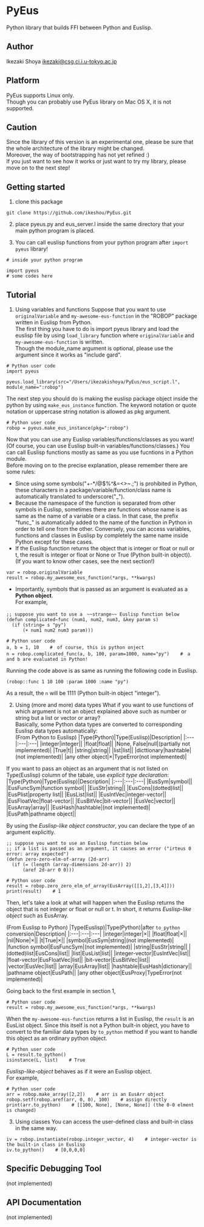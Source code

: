 # PyEus
Python library that builds FFI between Python and Euslisp.

## Author
Ikezaki Shoya <ikezaki@csg.ci.i.u-tokyo.ac.jp>

## Platform
PyEus supports Linux only.  
Though you can probably use PyEus library on Mac OS X, it is not supported.

## Caution
Since the library of this version is an experimental one, please be sure that the whole architecture of the library might be changed.  
Moreover, the way of bootstrapping has not yet refined :)  
If you just want to see how it works or just want to try my library, please move on to the next step!


## Getting started
1. clone this package
```
git clone https://github.com/ikeshou/PyEus.git
```

2. place pyeus.py and eus_server.l inside the same directory that your main python program is placed.

3. You can call euslisp functions from your python program after `import pyeus` library!
```
# inside your python program

import pyeus
# some codes here
```


## Tutorial
1. Using variables and functions
 Suppose that you want to use `originalVariable` and `my-awesome-eus-function` in the "ROBOP" package written in Euslisp from Python.  
 The first thing you have to do is import pyeus library and load the euslisp file by using `load_library` function where `originalVariable` and `my-awesome-eus-function` is written.  
 Though the module_name argument is optional, please use the argument since it works as "include gard".
 ```
 # Python user code
 import pyeus

 pyeus.load_library(src="/Users/ikezakishoya/PyEus/eus_script.l", module_name=":robop")
 ```
 
 The next step you should do is making the euslisp package object inside the python by using `make_eus_instance` function.
 The keyword notation or quote notation or uppercase string notation is allowed as pkg argument.  
 ```
 # Python user code
 robop = pyeus.make_eus_instance(pkg=":robop")
 ```

 Now that you can use any Euslisp variables/functions/classes as you want! (Of course, you can use Euslisp built-in variables/functions/classes.) You can call Euslisp functions mostly as same as you use fucntions in a Python module.  
 Before moving on to the precise explanation, please remember there are some rules:  
 - Since using some symbols("+-*/@$%^&=<>~.;") is prohibited in Python, these characters in a package/variable/function/class name is automatically translated to underscore("_").  
 - Because the namespace of the function is separated from other symbols in Euslisp, sometimes there are functions whose name is as same as the name of a variable or a class. In that case, the prefix "func_" is automatically added to the name of the function in Python in order to tell one from the other. Conversely, you can access variables, functions and classes in Euslisp by completely the same name inside Python except for these cases.  
 - If the Euslisp function returns the object that is integer or float or null or t, the result is integer or float or None or True (Python built-in object)). (If you want to know other cases, see the next section!)
 ```
 var = robop.originalVariable
 result = robop.my_awesome_eus_function(*args, **kwargs)
 ```

 - Importantly, symbols that is passed as an argument is evaluated as a **Python object**.  
 For example,
 ```
 ;; suppose you want to use a　~~strange~~ Euslisp function below
 (defun complicated~func (num1, num2, num3, &key param s)
   (if (string= s "py")
       (+ num1 num2 num3 param)))
 ```
 ```
 # Python user code
 a, b = 1, 10    #　of course, this is python onject
 n = robop.complicated_func(a, b, 100, param=1000, name="py")    #　a and b are evaluated in Python!
 ``` 
 Running the code above is as same as running the following code in Euslisp.
 ```
 (robop::func 1 10 100 :param 1000 :name "py")
 ```
 As a result, the `n` will be 1111 (Python built-in object "integer").


2. Using (more and more) data types
 What if you want to use functions of which argument is not an object explained above such as number or string but a list or vector or array?  
 Basically, some Python data types are converted to corresponding Euslisp data types automatically:  
 (From Python to Euslisp)
 |Type(Python)|Type(Euslisp)|Description|
 |:---|:---|:---|
 |integer|integer||
 |float|float||
 |None, False|null|(partially not implemented)|
 |True|t||
 |string|string||
 |list|list||
 |dicttionary|hashtable|(not implemented)|
 |any other object|×|TypeError(not implemented)|

 If you want to pass an object as an argument that is not listed on Type(Euslisp) column of the tabale, use *explicit type declaration*:
 |Type(Python)|Type(Euslisp)|Description|
 |:---|:---|:---|
 |EusSym|symbol||
 |EusFuncSym|function symbol||
 |EusStr|string||
 |EusCons|(dotted)list||
 |EusPlist|property list||
 |EusList|list||
 |EusIntVec|integer-vector||
 |EusFloatVec|float-vector||
 |EusBitVec|bit-vector||
 |EusVec|vector||
 |EusArray|array||
 |EusHash|hashtable|(not implemented)|
 |EusPath|pathname object||

 By using the *Euslisp-like object constructor*, you can declare the type of an argument explicitly.
 ```
 ;; suppose you want to use an Euslisp function below
 ;; if a list is passed as an argument, it causes an error ("irteus 0 error: array expected")
 (defun zero-zero-elm-of-array (2d-arr)
   (if (= (length (array-dimensions 2d-arr)) 2)
       (aref 2d-arr 0 0)))
 ```
 ```
 # Python user code
 result = robop.zero_zero_elm_of_array(EusArray([[1,2],[3,4]]))
 print(result)    # 1
 ```


 Then, let's take a look at what will happen when the Euslisp returns the object that is not integer or float or null or t. 
 In short, it returns *Euslisp-like object* such as EusArray.

 (From Euslisp to Python)
 |Type(Euslisp)|Type(Python)|after `to_python` conversion|Description|
 |:---|:---|:---|
 |integer|integer|×||
 |float|float|×||
 |nil|None|×||
 |t|True|×||
 |symbol|EusSym|string|(not implemented)|
 |function symbol|EusFuncSym|(not implemented)|
 |string|EusStr|string||
 |(dotted)list|EusCons|list||
 |list|EusList|list||
 |integer-vector|EusIntVec|list||
 |float-vector|EusFloatVec|list||
 |bit-vector|EusBitVec|list||
 |vector|EusVec|list||
 |array|EusArray|list||
 |hashtable|EusHash|dictionary||
 |pathname object|EusPath||
 |any other object|EusProxy|TypeError(not implemented)|


 Going back to the first example in section 1, 
 ```
 # Python user code
 result = robop.my_awesome_eus_function(*args, **kwargs)
 ```
 When the `my-awesome-eus-function` returns a list in Euslisp, the `result` is an EusList object. Since this itself is not a Python built-in object, you have to convert to the familiar data types by `to_python` method if you want to handle this object as an ordinary python object.
 ```
 # Python user code
 L = result.to_python()
 isinstance(L, list)    # True
 ```


 *Euslisp-like-object* behaves as if it were an Euslisp object.  
 For example, 
 ```
 # Python user code
 arr = robop.make_array([2,2])    # arr is an EusArr object
 robop.setf(robop.aref(arr, 0, 0), 100)    # assign directly
 print(arr.to_python)    # [[100, None], [None, None]] (the 0-0 elment is changed)
 ```


3. Using classes
 You can access the user-defined class and built-in class in the same way.
 ```
 iv = robop.instantiate(robop.integer_vector, 4)    # integer-vector is the built-in class in Euslisp
 iv.to_python()    # [0,0,0,0]
 ```


## Specific Debugging Tool
(not implemented)



## API Documentation
(not implemented)
